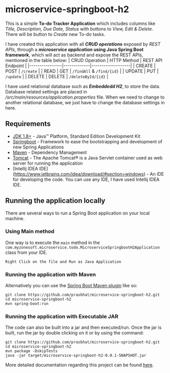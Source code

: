 # microservice-springboot-h2
This is a simple **To-do Tracker Application** which includes columns like _Title, Description, Due Date, Status_ with buttons to _View, Edit & Delete_. There will be button to _Create_ new To-do tasks.

I have created this application with all ***CRUD operations*** exposed by _REST APIs_, through a ***microservice application* using Java Spring Boot framework**, which will act as backend and expose the REST APIs, mentioned in the table below:
| CRUD Operation | HTTP Method | REST API Endpoint |
|----------------|-------------|-------------------|
| CREATE | POST	| `/create` |
| READ	| GET	| `/findAll` & `/find/{id}` |
| UPDATE | PUT	| `/update` |
| DELETE | DELETE | `/deleteById/{id}` |

I have used relational database such as ***Embeddedd H2***, to store the data. 
Database related settings are placed in _/src/main/resources/application.properties_ file. When we need to change to another relational database, we just have to change the database settings in here.

## Requirements
- [JDK 1.8+](https://www.oracle.com/java/technologies/javase-downloads.html) - Java™ Platform, Standard Edition Development Kit
- [Springboot](https://spring.io/projects/spring-boot) - Framework to ease the bootstrapping and development of new Spring Applications
- [Maven](https://maven.apache.org/) - Dependency Management
- [Tomcat](http://tomcat.apache.org/) - The Apache Tomcat® is a Java Servlet container used as web server for running the application
- [Intellij IDEA IDE] (https://www.jetbrains.com/idea/download/#section=windows) - An IDE for developing the code. You can use any IDE, I have used Intellij IDEA IDE.

## Running the application locally
There are several ways to run a Spring Boot application on your local machine. 

### Using Main method
One way is to execute the `main` method in the `com.myzonesoft.microservice.todo.MicroserviceSpringbootH2Application` class from your IDE.
```shell
Right Click on the file and Run as Java Application
```

### Running the application with Maven
Alternatively you can use the [Spring Boot Maven plugin](https://docs.spring.io/spring-boot/docs/current/reference/html/build-tool-plugins-maven-plugin.html) like so:
```shell
git clone https://github.com/prasbhat/microservice-springboot-h2.git
cd microservice-springboot-h2
mvn spring-boot:run
```

### Running the application with Executable JAR
The code can also be built into a jar and then executed/run. Once the jar is built, run the jar by double clicking on it or by using the command: 
```shell
git clone https://github.com/prasbhat/microservice-springboot-h2.git
cd microservice-springboot-h2
mvn package -DskipTests
java -jar target/microservice-springboot-h2-0.0.1-SNAPSHOT.jar
```

More detailed documentation regarding this project can be found [here](https://myzonesoft.com/2021/02/21/create-a-microservice-application-using-spring-boot-and-h2-database/).